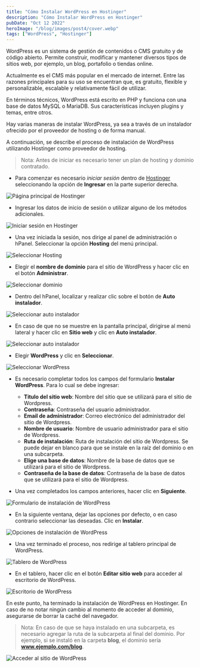 ```yaml
---
title: "Cómo Instalar WordPress en Hostinger"
description: "Cómo Instalar WordPress en Hostinger"
pubDate: "Oct 12 2022"
heroImage: "/blog/images/post4/cover.webp"
tags: ["WordPress", "Hostinger"]
---
```


WordPress es un sistema de gestión de contenidos o CMS gratuito y de código abierto. Permite construir, modificar y mantener diversos tipos de sitios web, por ejemplo, un blog, portafolio o tiendas online.

Actualmente es el CMS más popular en el mercado de internet. Entre las razones principales para su uso se encuentran que, es gratuito, flexible y personalizable, escalable y relativamente fácil de utilizar.

En términos técnicos, WordPress está escrito en PHP y funciona con una base de datos MySQL o MariaDB. Sus características incluyen plugins y temas, entre otros.

Hay varias maneras de instalar WordPress, ya sea a través de un instalador ofrecido por el proveedor de hosting o de forma manual.

A continuación, se describe el proceso de instalación de WordPress utilizando Hostinger como proveedor de hosting.

> Nota: Antes de iniciar es necesario tener un plan de hosting y dominio contratado.

* Para comenzar es necesario *iniciar sesión* dentro de [Hostinger]( https://www.hostinger.mx) seleccionando la opción de **Ingresar** en la parte superior derecha.

![Página principal de Hostinger](/blog/images/post4/01.webp)

* Ingresar los datos de inicio de sesión o utilizar alguno de los métodos adicionales.

![Iniciar sesión en Hostinger](/blog/images/post4/02.webp)

* Una vez iniciada la sesión, nos dirige al panel de administración o hPanel. Seleccionar la opción **Hosting** del menú principal.

![Seleccionar Hosting](/blog/images/post4/03.webp)

* Elegir el **nombre de dominio** para el sitio de WordPress y hacer clic en el botón **Administrar**.

![Seleccionar dominio](/blog/images/post4/04.webp)

* Dentro del hPanel, localizar y realizar clic sobre el botón de **Auto instalador**.

![Seleccionar auto instalador](/blog/images/post4/05.webp)

* En caso de que no se muestre en la pantalla principal, dirigirse al menú lateral y hacer clic en **Sitio web** y clic en **Auto instalador**.

![Seleccionar auto instalador](/blog/images/post4/06.webp)

* Elegir **WordPress** y clic en **Seleccionar**.

![Seleccionar WordPress](/blog/images/post4/07.webp)

* Es necesario completar todos los campos del formulario **Instalar WordPress**. Para lo cual se debe ingresar:

  * **Titulo del sitio web**: Nombre del sitio que se utilizará para el sitio de Wordpress.
  * **Contraseña**: Contraseña del usuario administrador.
  * **Email de administrador**: Correo electrónico del administrador del sitio de Wordpress.
  * **Nombre de usuario**: Nombre de usuario administrador para el sitio de Wordpress.
  * **Ruta de instalación**: Ruta de instalación del sitio de Wordpress. Se puede dejar en blanco para que se instale en la raíz del dominio o en una subcarpeta.
  * **Elige una base de datos**: Nombre de la base de datos que se utilizará para el sitio de Wordpress.
  * **Contraseña de la base de datos**: Contraseña de la base de datos que se utilizará para el sitio de Wordpress.

* Una vez completados los campos anteriores, hacer clic en **Siguiente**.

![Formulario de instalación de WordPress](/blog/images/post4/08.webp)

* En la siguiente ventana, dejar las opciones por defecto, o en caso contrario seleccionar las deseadas. Clic en **Instalar**.

![Opciones de instalación de WordPress](/blog/images/post4/09.webp)

* Una vez terminado el proceso, nos redirige al tablero principal de WordPress.

![Tablero de WordPress](/blog/images/post4/10.webp)

* En el tablero, hacer clic en el botón **Editar sitio web** para acceder al escritorio de WordPress.

![Escritorio de WordPress](/blog/images/post4/11.webp)

En este punto, ha terminado la instalación de WordPress en Hostinger. En caso de no notar ningún cambio al momento de acceder al dominio, asegurarse de borrar la caché del navegador.

> Nota: En caso de que se haya instalado en una subcarpeta, es necesario agregar la ruta de la subcarpeta al final del dominio. Por ejemplo, si se instaló en la carpeta **blog**, el dominio sería **www.ejemplo.com/blog**.

![Acceder al sitio de WordPress](/blog/images/post4/12.webp)

